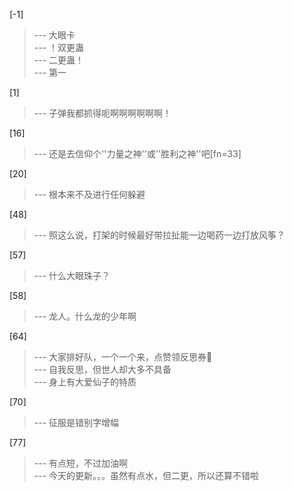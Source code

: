 
[-1] 
>--- 大眼卡<br>
>--- ！双更蛊<br>
>--- 二更蛊！<br>
>--- 第一<br>

[1] 
>--- 子弹我都抓得呃啊啊啊啊啊啊！<br>

[16] 
>--- 还是去信仰个''力量之神''或''胜利之神''吧[fn=33]<br>

[20] 
>--- 根本来不及进行任何躲避<br>

[48] 
>--- 照这么说，打架的时候最好带拉扯能一边喝药一边打放风筝？<br>

[57] 
>--- 什么大眼珠子？<br>

[58] 
>--- 龙人。什么龙的少年啊<br>

[64] 
>--- 大家排好队，一个一个来，点赞领反思券🐶<br>
>--- 自我反思，但世人却大多不具备<br>
>--- 身上有大爱仙子的特质<br>

[70] 
>--- 征服是错别字增幅<br>

[77] 
>--- 有点短，不过加油啊<br>
>--- 今天的更新。。。虽然有点水，但二更，所以还算不错啦<br>
